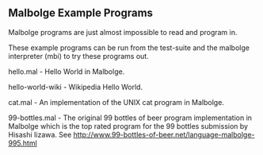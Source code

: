 ## Malbolge Example Programs

Malbolge programs are just almost impossible to read and program in. 

These example programs can be run from the test-suite and the malbolge interpreter (mbi) to try these programs out.

hello.mal - Hello World in Malbolge.

hello-world-wiki - Wikipedia Hello World.

cat.mal - An implementation of the UNIX cat program in Malbolge.

99-bottles.mal - The original 99 bottles of beer program implementation in Malbolge which is the top rated program for the 99 bottles submission by Hisashi Iizawa.  See http://www.99-bottles-of-beer.net/language-malbolge-995.html